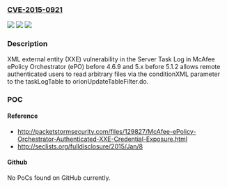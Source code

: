 ### [CVE-2015-0921](https://cve.mitre.org/cgi-bin/cvename.cgi?name=CVE-2015-0921)
![](https://img.shields.io/static/v1?label=Product&message=n%2Fa&color=blue)
![](https://img.shields.io/static/v1?label=Version&message=n%2Fa&color=blue)
![](https://img.shields.io/static/v1?label=Vulnerability&message=n%2Fa&color=brighgreen)

### Description

XML external entity (XXE) vulnerability in the Server Task Log in McAfee ePolicy Orchestrator (ePO) before 4.6.9 and 5.x before 5.1.2 allows remote authenticated users to read arbitrary files via the conditionXML parameter to the taskLogTable to orionUpdateTableFilter.do.

### POC

#### Reference
- http://packetstormsecurity.com/files/129827/McAfee-ePolicy-Orchestrator-Authenticated-XXE-Credential-Exposure.html
- http://seclists.org/fulldisclosure/2015/Jan/8

#### Github
No PoCs found on GitHub currently.

